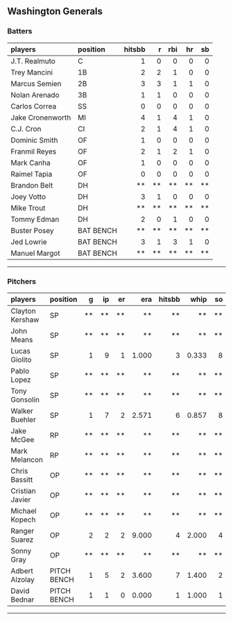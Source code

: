 ## Washington Generals

### Batters

 
|players          |position  | hitsbb|  r| rbi| hr| sb| 
|:----------------|:---------|------:|--:|---:|--:|--:| 
|J.T. Realmuto    |C         |      1|  0|   0|  0|  0| 
|Trey Mancini     |1B        |      2|  2|   1|  0|  0| 
|Marcus Semien    |2B        |      3|  3|   1|  1|  0| 
|Nolan Arenado    |3B        |      1|  1|   0|  0|  0| 
|Carlos Correa    |SS        |      0|  0|   0|  0|  0| 
|Jake Cronenworth |MI        |      4|  1|   4|  1|  0| 
|C.J. Cron        |CI        |      2|  1|   4|  1|  0| 
|Dominic Smith    |OF        |      1|  0|   0|  0|  0| 
|Franmil Reyes    |OF        |      2|  1|   2|  1|  0| 
|Mark Canha       |OF        |      1|  0|   0|  0|  0| 
|Raimel Tapia     |OF        |      0|  0|   0|  0|  0| 
|Brandon Belt     |DH        |     **| **|  **| **| **| 
|Joey Votto       |DH        |      3|  1|   0|  0|  0| 
|Mike Trout       |DH        |     **| **|  **| **| **| 
|Tommy Edman      |DH        |      2|  0|   1|  0|  0| 
|Buster Posey     |BAT BENCH |     **| **|  **| **| **| 
|Jed Lowrie       |BAT BENCH |      3|  1|   3|  1|  0| 
|Manuel Margot    |BAT BENCH |     **| **|  **| **| **| 

* * *

### Pitchers

 
|players         |position    |  g| ip| er|   era| hitsbb|  whip| so|  w| sv| 
|:---------------|:-----------|--:|--:|--:|-----:|------:|-----:|--:|--:|--:| 
|Clayton Kershaw |SP          | **| **| **|    **|     **|    **| **| **| **| 
|John Means      |SP          | **| **| **|    **|     **|    **| **| **| **| 
|Lucas Giolito   |SP          |  1|  9|  1| 1.000|      3| 0.333|  8|  1|  0| 
|Pablo Lopez     |SP          | **| **| **|    **|     **|    **| **| **| **| 
|Tony Gonsolin   |SP          | **| **| **|    **|     **|    **| **| **| **| 
|Walker Buehler  |SP          |  1|  7|  2| 2.571|      6| 0.857|  8|  1|  0| 
|Jake McGee      |RP          | **| **| **|    **|     **|    **| **| **| **| 
|Mark Melancon   |RP          | **| **| **|    **|     **|    **| **| **| **| 
|Chris Bassitt   |OP          | **| **| **|    **|     **|    **| **| **| **| 
|Cristian Javier |OP          | **| **| **|    **|     **|    **| **| **| **| 
|Michael Kopech  |OP          | **| **| **|    **|     **|    **| **| **| **| 
|Ranger Suarez   |OP          |  2|  2|  2| 9.000|      4| 2.000|  4|  0|  1| 
|Sonny Gray      |OP          | **| **| **|    **|     **|    **| **| **| **| 
|Adbert Alzolay  |PITCH BENCH |  1|  5|  2| 3.600|      7| 1.400|  2|  0|  0| 
|David Bednar    |PITCH BENCH |  1|  1|  0| 0.000|      1| 1.000|  1|  0|  0| 


* * *


